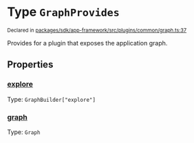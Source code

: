 # Type `GraphProvides`
<sub>Declared in [packages/sdk/app-framework/src/plugins/common/graph.ts:37](https://github.com/dxos/dxos/blob/5edae0c63/packages/sdk/app-framework/src/plugins/common/graph.ts#L37)</sub>


Provides for a plugin that exposes the application graph.

## Properties
### [explore](https://github.com/dxos/dxos/blob/5edae0c63/packages/sdk/app-framework/src/plugins/common/graph.ts#L39)
Type: <code>GraphBuilder["explore"]</code>




### [graph](https://github.com/dxos/dxos/blob/5edae0c63/packages/sdk/app-framework/src/plugins/common/graph.ts#L38)
Type: <code>Graph</code>





